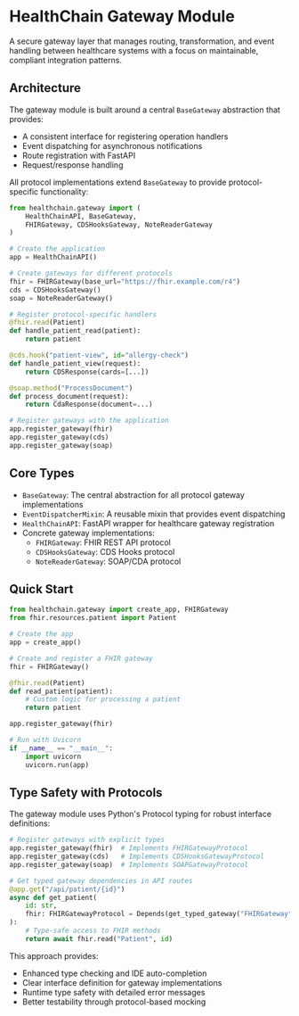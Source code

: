 # HealthChain Gateway Module

A secure gateway layer that manages routing, transformation, and event handling between healthcare systems with a focus on maintainable, compliant integration patterns.

## Architecture

The gateway module is built around a central `BaseGateway` abstraction that provides:

- A consistent interface for registering operation handlers
- Event dispatching for asynchronous notifications
- Route registration with FastAPI
- Request/response handling

All protocol implementations extend `BaseGateway` to provide protocol-specific functionality:

```python
from healthchain.gateway import (
    HealthChainAPI, BaseGateway,
    FHIRGateway, CDSHooksGateway, NoteReaderGateway
)

# Create the application
app = HealthChainAPI()

# Create gateways for different protocols
fhir = FHIRGateway(base_url="https://fhir.example.com/r4")
cds = CDSHooksGateway()
soap = NoteReaderGateway()

# Register protocol-specific handlers
@fhir.read(Patient)
def handle_patient_read(patient):
    return patient

@cds.hook("patient-view", id="allergy-check")
def handle_patient_view(request):
    return CDSResponse(cards=[...])

@soap.method("ProcessDocument")
def process_document(request):
    return CdaResponse(document=...)

# Register gateways with the application
app.register_gateway(fhir)
app.register_gateway(cds)
app.register_gateway(soap)
```

## Core Types

- `BaseGateway`: The central abstraction for all protocol gateway implementations
- `EventDispatcherMixin`: A reusable mixin that provides event dispatching
- `HealthChainAPI`: FastAPI wrapper for healthcare gateway registration
- Concrete gateway implementations:
  - `FHIRGateway`: FHIR REST API protocol
  - `CDSHooksGateway`: CDS Hooks protocol
  - `NoteReaderGateway`: SOAP/CDA protocol

## Quick Start

```python
from healthchain.gateway import create_app, FHIRGateway
from fhir.resources.patient import Patient

# Create the app
app = create_app()

# Create and register a FHIR gateway
fhir = FHIRGateway()

@fhir.read(Patient)
def read_patient(patient):
    # Custom logic for processing a patient
    return patient

app.register_gateway(fhir)

# Run with Uvicorn
if __name__ == "__main__":
    import uvicorn
    uvicorn.run(app)
```

## Type Safety with Protocols

The gateway module uses Python's Protocol typing for robust interface definitions:

```python
# Register gateways with explicit types
app.register_gateway(fhir)  # Implements FHIRGatewayProtocol
app.register_gateway(cds)   # Implements CDSHooksGatewayProtocol
app.register_gateway(soap)  # Implements SOAPGatewayProtocol

# Get typed gateway dependencies in API routes
@app.get("/api/patient/{id}")
async def get_patient(
    id: str,
    fhir: FHIRGatewayProtocol = Depends(get_typed_gateway("FHIRGateway", FHIRGatewayProtocol))
):
    # Type-safe access to FHIR methods
    return await fhir.read("Patient", id)
```

This approach provides:
- Enhanced type checking and IDE auto-completion
- Clear interface definition for gateway implementations
- Runtime type safety with detailed error messages
- Better testability through protocol-based mocking
